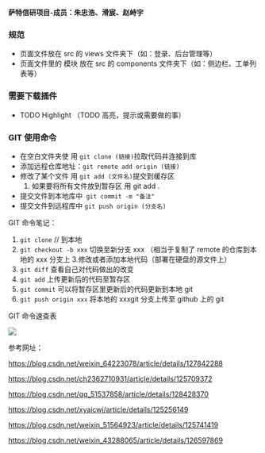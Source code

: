 **萨特信研项目-成员：朱忠浩、滑宸、赵峙宇**

### 规范

- 页面文件放在 src 的 views 文件夹下（如：登录、后台管理等）
- 页面文件里的 模块 放在 src 的 components 文件夹下（如：侧边栏、工单列表等）

### 需要下载插件

- TODO Highlight （TODO 高亮，提示或需要做的事）

### GIT 使用命令

- 在空白文件夹使 用 ``git clone (链接)``拉取代码并连接到库
- 添加远程仓库地址：``git remote add origin (链接)``
- 修改了某个文件 用 ``git add (文件名)``提交到缓存区
  1. 如果要将所有文件放到暂存区 用 git add .
- 提交文件到本地库中`` git commit -m "备注"``
- 提交文件到远程库中 ``git push origin (分支名)``

GIT 命令笔记：

1. ``git clone`` // 到本地
2. ``git checkout -b xxx`` 切换至新分支 xxx （相当于复制了 remote 的仓库到本地的 xxx 分支上 3.修改或者添加本地代码（部署在硬盘的源文件上）
3. ``git diff`` 查看自己对代码做出的改变
4. ``git add`` 上传更新后的代码至暂存区
5. ``git commit`` 可以将暂存区里更新后的代码更新到本地 git
6. ``git push origin xxx`` 将本地的 xxxgit 分支上传至 github 上的 git

GIT 命令速查表

![](https://cdn.staticaly.com/gh/LitZhuVich/blogcdn@master/img/aHR0cHM6Ly9yYXcuZ2l0aHVidXNlcmNvbnRlbnQuY29tL3l6cjA1MTIvUGljUmVwb3NpdG9yeS9tYXN0ZXIvcGljL2dpdCVFNSVCOCVCOCVFNyU5NCVBOCVFNSU5MSVCRCVFNCVCQiVBNC5qcGc.png)

参考网址：

https://blog.csdn.net/weixin_64223078/article/details/127842288

https://blog.csdn.net/ch2362710931/article/details/125709372

https://blog.csdn.net/qq_51537858/article/details/128428370

https://blog.csdn.net/xyaicwj/article/details/125256149

https://blog.csdn.net/weixin_51564923/article/details/125741419

https://blog.csdn.net/weixin_43288065/article/details/126597869
